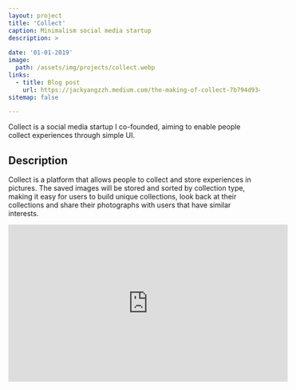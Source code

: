 ```yaml
---
layout: project
title: 'Collect'
caption: Minimalism social media startup
description: >
  
date: '01-01-2019'
image: 
  path: /assets/img/projects/collect.webp
links:
  - title: Blog post
    url: https://jackyangzzh.medium.com/the-making-of-collect-7b794d934cb4
sitemap: false

---
```

Collect is a social media startup I co-founded, aiming to enable people collect experiences through simple UI.

## Description
Collect is a platform that allows people to collect and store experiences in pictures. The saved images will be stored and sorted by collection type, making it easy for users to build unique collections, look back at their collections and share their photographs with users that have similar interests.
<iframe width="560" height="315" src="https://www.youtube.com/embed/KhcPTrxbY3s?si=INcReKa9L6ZDMuEV" title="YouTube video player" frameborder="0" allow="accelerometer; autoplay; clipboard-write; encrypted-media; gyroscope; picture-in-picture; web-share" referrerpolicy="strict-origin-when-cross-origin" allowfullscreen></iframe>